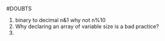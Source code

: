 #DOUBTS

1. binary to decimal n&1 why not n%10
2. Why declaring an array of variable size is a bad practice?
3.
